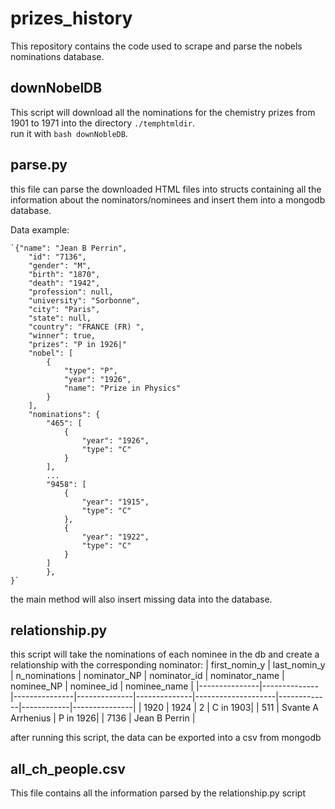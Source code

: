 # prizes_history

This repository contains the code used to scrape and parse the nobels nominations database.

## downNobelDB

This script will download all the nominations for the chemistry prizes from 1901 to 1971 into the directory `./temphtmldir`.\
run it with `bash downNobleDB`.

## parse.py

this file can parse the downloaded HTML files into structs containing all the information about the nominators/nominees and insert them
into a mongodb database.

Data example:

    `{"name": "Jean B Perrin",
    	"id": "7136",
    	"gender": "M",
    	"birth": "1870",
    	"death": "1942",
    	"profession": null,
    	"university": "Sorbonne",
    	"city": "Paris",
    	"state": null,
    	"country": "FRANCE (FR) ",
    	"winner": true,
    	"prizes": "P in 1926|"
    	"nobel": [
    		{
    			"type": "P",
    			"year": "1926",
    			"name": "Prize in Physics"
    		}
    	],
    	"nominations": {
    		"465": [
    			{
    				"year": "1926",
    				"type": "C"
    			}
    		],
    		...
    		"9458": [
    			{
    				"year": "1915",
    				"type": "C"
    			},
    			{
    				"year": "1922",
    				"type": "C"
    			}
    		]
    		},
    }`

the main method will also insert missing data into the database.

## relationship.py

this script will take the nominations of each nominee in the db and create a relationship with the corresponding nominator:
| first_nomin_y | last_nomin_y | n_nominations | nominator_NP | nominator_id | nominator_name | nominee_NP | nominee_id | nominee_name |
|---------------|--------------|---------------|--------------|--------------|--------------------|-------------|------------|---------------|
| 1920 | 1924 | 2 | C in 1903\| | 511 | Svante A Arrhenius | P in 1926\| | 7136 | Jean B Perrin |

after running this script, the data can be exported into a csv from mongodb

## all_ch_people.csv

This file contains all the information parsed by the relationship.py script
